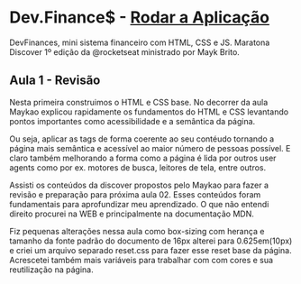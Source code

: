 # Dev.Finance$ - [Rodar a Aplicação](https://ppsattos.github.io/devfinances/)

DevFinances, mini sistema financeiro com HTML, CSS e JS. Maratona Discover 1º edição da @rocketseat ministrado por Mayk Brito.

## Aula 1 - Revisão

Nesta primeira construimos o HTML e CSS base. No decorrer da aula Maykao explicou rapidamente os fundamentos do HTML e CSS levantando pontos importantes
como acessibilidade e a semântica da página. 

Ou seja, aplicar as tags de forma coerente ao seu contéudo tornando a página mais semântica e acessível ao maior número de pessoas possível. E claro também melhorando a forma como a página é lida por outros user agents como por ex. motores de busca, leitores de tela, entre outros.

Assisti os conteúdos da discover propostos pelo Maykao para fazer a revisão e preparação para próxima aula 02. Esses conteúdos foram fundamentais para aprofundizar meu aprendizado. O que não entendi direito procurei na WEB e principalmente na documentação MDN.

Fiz pequenas alterações nessa aula como box-sizing com herança e tamanho da fonte padrão do documento de 16px alterei para 0.625em(10px) e criei um arquivo separado reset.css para fazer esse reset base da página. Acrescetei também mais variáveis para trabalhar com com cores e sua reutilização na página.
